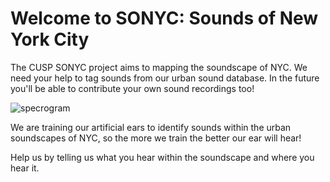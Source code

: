 Welcome to SONYC: Sounds of New York City
=========================================

The CUSP SONYC project aims to mapping the soundscape of NYC. 
We need your help to tag sounds from our urban sound database. In the future you'll be able to contribute your own
sound recordings too!

![specrogram](http://serv.cusp.nyu.edu/files/sonyc/citizensound/spectrograms/40722-8-0-0.png)

We are training our artificial ears to identify sounds within the urban soundscapes of NYC, 
so the more we train the better our ear will hear!

Help us by telling us what you hear within the soundscape and where you hear it.